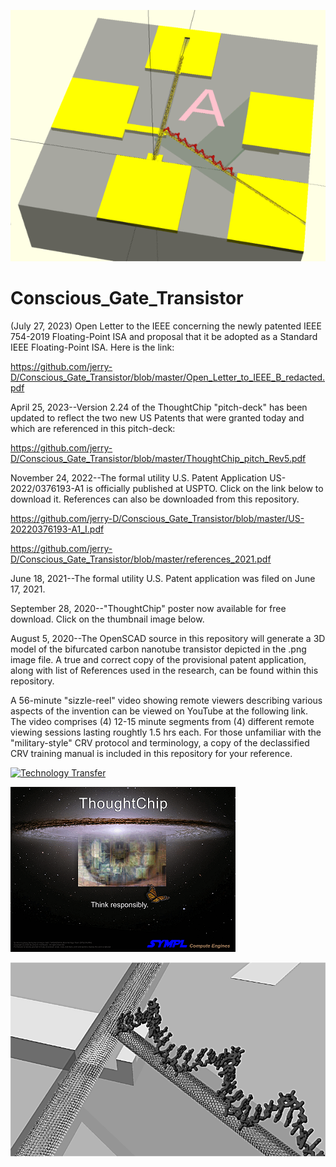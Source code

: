 ![](https://github.com/jerry-D/Conscious_Gate_Transistor/blob/master/Thought_Chip_01.png )

# Conscious_Gate_Transistor
(July 27, 2023) Open Letter to the IEEE concerning the newly patented IEEE 754-2019 Floating-Point ISA and proposal that it be adopted as a Standard IEEE Floating-Point ISA. Here is the link:

https://github.com/jerry-D/Conscious_Gate_Transistor/blob/master/Open_Letter_to_IEEE_B_redacted.pdf

April 25, 2023--Version 2.24 of the ThoughtChip "pitch-deck" has been updated to reflect the two new US Patents that were granted today and which are referenced in this pitch-deck:

https://github.com/jerry-D/Conscious_Gate_Transistor/blob/master/ThoughtChip_pitch_Rev5.pdf

November 24, 2022--The formal utility U.S. Patent Application US-2022/0376193-A1 is officially published at USPTO. Click on the link below to download it.  References can also be downloaded from this repository.

https://github.com/jerry-D/Conscious_Gate_Transistor/blob/master/US-20220376193-A1_I.pdf

https://github.com/jerry-D/Conscious_Gate_Transistor/blob/master/references_2021.pdf

June 18, 2021--The formal utility U.S. Patent application was filed on June 17, 2021.

September 28, 2020--"ThoughtChip" poster now available for free download.  Click on the thumbnail image below.

August 5, 2020--The OpenSCAD source in this repository will generate a 3D model of the bifurcated carbon nanotube transistor depicted in the .png image file.
A true and correct copy of the provisional patent application, along with list of References used in the research, can be found within this repository.

A 56-minute "sizzle-reel" video showing remote viewers describing various aspects of the invention can be viewed on YouTube at the following link.  The video comprises (4) 12-15 minute segments from (4) different remote viewing sessions lasting roughtly 1.5 hrs each.  For those unfamiliar with the "military-style" CRV protocol and terminology, a copy of the declassified CRV training manual is included in this repository for your reference.

[![Technology Transfer](http://img.youtube.com/vi/Hdq3M4zQx_o/0.jpg)](http://www.youtube.com/watch?v=Hdq3M4zQx_o "Conscious Gate Transistor Technology Transfer")

[![ThinkChip](https://github.com/jerry-D/Conscious_Gate_Transistor/blob/master/ThoughtChip_Poster1_thumb.png)](https://github.com/jerry-D/Conscious_Gate_Transistor/blob/master/ThoughtChip_Poster1.pdf)

![](https://github.com/jerry-D/Conscious_Gate_Transistor/blob/master/Conscious_CNT_Transistor_3D.png )


